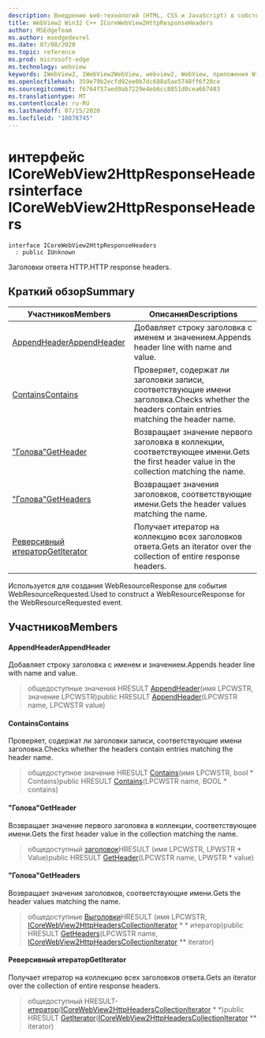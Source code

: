 ```yaml
---
description: Внедрение веб-технологий (HTML, CSS и JavaScript) в собственные приложения с помощью элемента управления Microsoft Edge WebView2
title: WebView2 Win32 C++ ICoreWebView2HttpResponseHeaders
author: MSEdgeTeam
ms.author: msedgedevrel
ms.date: 07/08/2020
ms.topic: reference
ms.prod: microsoft-edge
ms.technology: webview
keywords: IWebView2, IWebView2WebView, webview2, WebView, приложения Win32, Win32, EDGE, ICoreWebView2, ICoreWebView2Controller, управление браузером, EDGE HTML, ICoreWebView2HttpResponseHeaders
ms.openlocfilehash: 359e79b2ecfd92ee0b7dc608a5ae5748ff6f20ce
ms.sourcegitcommit: f6764f57aed9ab7229e4eb6cc8851d0cea667403
ms.translationtype: MT
ms.contentlocale: ru-RU
ms.lasthandoff: 07/15/2020
ms.locfileid: "10878745"
---
```

# <span data-ttu-id="462f1-104">интерфейс ICoreWebView2HttpResponseHeaders</span><span class="sxs-lookup"><span data-stu-id="462f1-104">interface ICoreWebView2HttpResponseHeaders</span></span> 

```
interface ICoreWebView2HttpResponseHeaders
  : public IUnknown
```

<span data-ttu-id="462f1-105">Заголовки ответа HTTP.</span><span class="sxs-lookup"><span data-stu-id="462f1-105">HTTP response headers.</span></span>

## <span data-ttu-id="462f1-106">Краткий обзор</span><span class="sxs-lookup"><span data-stu-id="462f1-106">Summary</span></span>

 <span data-ttu-id="462f1-107">Участников</span><span class="sxs-lookup"><span data-stu-id="462f1-107">Members</span></span>                        | <span data-ttu-id="462f1-108">Описания</span><span class="sxs-lookup"><span data-stu-id="462f1-108">Descriptions</span></span>
--------------------------------|---------------------------------------------
[<span data-ttu-id="462f1-109">AppendHeader</span><span class="sxs-lookup"><span data-stu-id="462f1-109">AppendHeader</span></span>](#appendheader) | <span data-ttu-id="462f1-110">Добавляет строку заголовка с именем и значением.</span><span class="sxs-lookup"><span data-stu-id="462f1-110">Appends header line with name and value.</span></span>
[<span data-ttu-id="462f1-111">Contains</span><span class="sxs-lookup"><span data-stu-id="462f1-111">Contains</span></span>](#contains) | <span data-ttu-id="462f1-112">Проверяет, содержат ли заголовки записи, соответствующие имени заголовка.</span><span class="sxs-lookup"><span data-stu-id="462f1-112">Checks whether the headers contain entries matching the header name.</span></span>
[<span data-ttu-id="462f1-113">"Голова"</span><span class="sxs-lookup"><span data-stu-id="462f1-113">GetHeader</span></span>](#getheader) | <span data-ttu-id="462f1-114">Возвращает значение первого заголовка в коллекции, соответствующее имени.</span><span class="sxs-lookup"><span data-stu-id="462f1-114">Gets the first header value in the collection matching the name.</span></span>
[<span data-ttu-id="462f1-115">"Голова"</span><span class="sxs-lookup"><span data-stu-id="462f1-115">GetHeaders</span></span>](#getheaders) | <span data-ttu-id="462f1-116">Возвращает значения заголовков, соответствующие имени.</span><span class="sxs-lookup"><span data-stu-id="462f1-116">Gets the header values matching the name.</span></span>
[<span data-ttu-id="462f1-117">Реверсивный итератор</span><span class="sxs-lookup"><span data-stu-id="462f1-117">GetIterator</span></span>](#getiterator) | <span data-ttu-id="462f1-118">Получает итератор на коллекцию всех заголовков ответа.</span><span class="sxs-lookup"><span data-stu-id="462f1-118">Gets an iterator over the collection of entire response headers.</span></span>

<span data-ttu-id="462f1-119">Используется для создания WebResourceResponse для события WebResourceRequested.</span><span class="sxs-lookup"><span data-stu-id="462f1-119">Used to construct a WebResourceResponse for the WebResourceRequested event.</span></span>

## <span data-ttu-id="462f1-120">Участников</span><span class="sxs-lookup"><span data-stu-id="462f1-120">Members</span></span>

#### <span data-ttu-id="462f1-121">AppendHeader</span><span class="sxs-lookup"><span data-stu-id="462f1-121">AppendHeader</span></span> 

<span data-ttu-id="462f1-122">Добавляет строку заголовка с именем и значением.</span><span class="sxs-lookup"><span data-stu-id="462f1-122">Appends header line with name and value.</span></span>

> <span data-ttu-id="462f1-123">общедоступные значения HRESULT [AppendHeader](#appendheader)(имя LPCWSTR, значение LPCWSTR)</span><span class="sxs-lookup"><span data-stu-id="462f1-123">public HRESULT [AppendHeader](#appendheader)(LPCWSTR name, LPCWSTR value)</span></span>

#### <span data-ttu-id="462f1-124">Contains</span><span class="sxs-lookup"><span data-stu-id="462f1-124">Contains</span></span> 

<span data-ttu-id="462f1-125">Проверяет, содержат ли заголовки записи, соответствующие имени заголовка.</span><span class="sxs-lookup"><span data-stu-id="462f1-125">Checks whether the headers contain entries matching the header name.</span></span>

> <span data-ttu-id="462f1-126">общедоступное значение HRESULT [Contains](#contains)(имя LPCWSTR, bool \* Contains)</span><span class="sxs-lookup"><span data-stu-id="462f1-126">public HRESULT [Contains](#contains)(LPCWSTR name, BOOL \* contains)</span></span>

#### <span data-ttu-id="462f1-127">"Голова"</span><span class="sxs-lookup"><span data-stu-id="462f1-127">GetHeader</span></span> 

<span data-ttu-id="462f1-128">Возвращает значение первого заголовка в коллекции, соответствующее имени.</span><span class="sxs-lookup"><span data-stu-id="462f1-128">Gets the first header value in the collection matching the name.</span></span>

> <span data-ttu-id="462f1-129">общедоступный [заголовок](#getheader)HRESULT (имя LPCWSTR, LPWSTR \* Value)</span><span class="sxs-lookup"><span data-stu-id="462f1-129">public HRESULT [GetHeader](#getheader)(LPCWSTR name, LPWSTR \* value)</span></span>

#### <span data-ttu-id="462f1-130">"Голова"</span><span class="sxs-lookup"><span data-stu-id="462f1-130">GetHeaders</span></span> 

<span data-ttu-id="462f1-131">Возвращает значения заголовков, соответствующие имени.</span><span class="sxs-lookup"><span data-stu-id="462f1-131">Gets the header values matching the name.</span></span>

> <span data-ttu-id="462f1-132">общедоступные [Выголовки](#getheaders)HRESULT (имя LPCWSTR, [ICoreWebView2HttpHeadersCollectionIterator](icorewebview2httpheaderscollectioniterator.md) \* \* итератор)</span><span class="sxs-lookup"><span data-stu-id="462f1-132">public HRESULT [GetHeaders](#getheaders)(LPCWSTR name, [ICoreWebView2HttpHeadersCollectionIterator](icorewebview2httpheaderscollectioniterator.md) \*\* iterator)</span></span>

#### <span data-ttu-id="462f1-133">Реверсивный итератор</span><span class="sxs-lookup"><span data-stu-id="462f1-133">GetIterator</span></span> 

<span data-ttu-id="462f1-134">Получает итератор на коллекцию всех заголовков ответа.</span><span class="sxs-lookup"><span data-stu-id="462f1-134">Gets an iterator over the collection of entire response headers.</span></span>

> <span data-ttu-id="462f1-135">общедоступный HRESULT- [итератор](#getiterator)([ICoreWebView2HttpHeadersCollectionIterator](icorewebview2httpheaderscollectioniterator.md) \* \*)</span><span class="sxs-lookup"><span data-stu-id="462f1-135">public HRESULT [GetIterator](#getiterator)([ICoreWebView2HttpHeadersCollectionIterator](icorewebview2httpheaderscollectioniterator.md) \*\* iterator)</span></span>

